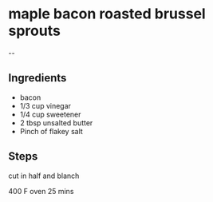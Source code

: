 ---
---

# maple bacon roasted brussel sprouts

-- 
## Ingredients 
- bacon
- 1/3 cup vinegar 
- 1/4 cup sweetener 
- 2 tbsp unsalted butter 
- Pinch of flakey salt 

## Steps
cut in half and blanch

400 F oven 25 mins

